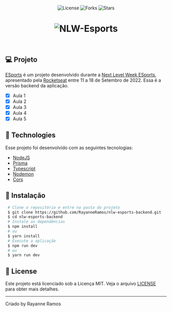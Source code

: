<p align='center'>
  <img src='https://img.shields.io/badge/license-MIT-%23835afd' alt='License' />
  <img src='https://img.shields.io/badge/forks-MIT-%23835afd' alt='Forks' />
  <img src='https://img.shields.io/badge/stars-MIT-%23835afd' alt='Stars' />
</P>

<h1 align='center'>
  <img src='https://user-images.githubusercontent.com/43352880/191812229-52da561d-a6d5-4b6a-84e0-f76e0aa80a67.png' title='nlw-esports' alt='NLW-Esports'/>
</h1>

<br>

## 💻 Projeto
[ESports](https://nlw-esports-web-wf76.vercel.app/) é um projeto desenvolvido durante a [Next Level Week ESports](https://nextlevelweek.com/),
apresentado pela [Rocketseat](https://rocketseat.com.br) entre 11 a 18 de Setembro de 2022. Essa é a versão backend da aplicação.

 - [x] Aula 1
 - [x] Aula 2
 - [x] Aula 3
 - [x] Aula 4
 - [x] Aula 5

## 🧪 Technologies

Esse projeto foi desenvolvido com as seguintes tecnologias:

 - [NodeJS](https://nodejs.org/)
 - [Prisma](https://www.prisma.io/)
 - [Typescript](https://www.typescriptlang.org/)
 - [Nodemon](https://www.npmjs.com/package/nodemon)
 - [Cors](https://www.npmjs.com/package/cors)

## 🚀 Instalação

```bash
 # Clone o repositório e entre na pasta do projeto
 $ git clone https://github.com/RayanneRamos/nlw-esports-backend.git
 $ cd nlw-esports-backend
 # Instale as dependências
 $ npm install
 # ou
 $ yarn install
 # Execute a aplicação
 $ npm run dev
 # ou
 $ yarn run dev
```

## 📝 License

Este projeto está licenciado sob a Licença MIT. Veja o arquivo [LICENSE](LICENSE) para obter mais detalhes.

---

<p aling="center">Criado by Rayanne Ramos</p>
